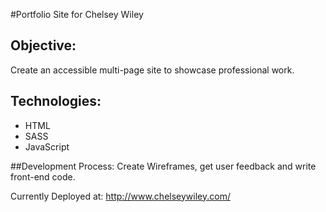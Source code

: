 #Portfolio Site for Chelsey Wiley

## Objective:
Create an accessible multi-page site to showcase professional work. 

## Technologies:
* HTML
* SASS
* JavaScript

##Development Process:
Create Wireframes, get user feedback and write front-end code.

Currently Deployed at: http://www.chelseywiley.com/
